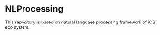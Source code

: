 # NLProcessing
This repository is based on natural language processing framework of iOS eco system.
